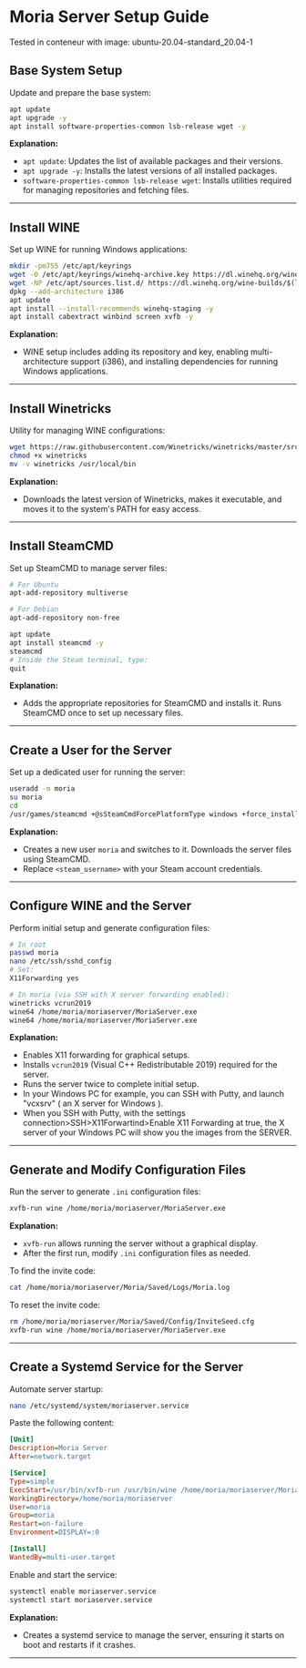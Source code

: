 # Moria Server Setup Guide

Tested in conteneur with image:  ubuntu-20.04-standard_20.04-1

## Base System Setup
Update and prepare the base system:
```bash
apt update
apt upgrade -y
apt install software-properties-common lsb-release wget -y
```
**Explanation:**
- `apt update`: Updates the list of available packages and their versions.
- `apt upgrade -y`: Installs the latest versions of all installed packages.
- `software-properties-common lsb-release wget`: Installs utilities required for managing repositories and fetching files.

---

## Install WINE
Set up WINE for running Windows applications:
```bash
mkdir -pm755 /etc/apt/keyrings
wget -O /etc/apt/keyrings/winehq-archive.key https://dl.winehq.org/wine-builds/winehq.key
wget -NP /etc/apt/sources.list.d/ https://dl.winehq.org/wine-builds/$(lsb_release -is | tr '[:upper:]' '[:lower:]')/dists/$(lsb_release -cs)/winehq-$(lsb_release -cs).sources
dpkg --add-architecture i386
apt update
apt install --install-recommends winehq-staging -y
apt install cabextract winbind screen xvfb -y
```
**Explanation:**
- WINE setup includes adding its repository and key, enabling multi-architecture support (i386), and installing dependencies for running Windows applications.

---

## Install Winetricks
Utility for managing WINE configurations:
```bash
wget https://raw.githubusercontent.com/Winetricks/winetricks/master/src/winetricks
chmod +x winetricks
mv -v winetricks /usr/local/bin
```
**Explanation:**
- Downloads the latest version of Winetricks, makes it executable, and moves it to the system's PATH for easy access.

---

## Install SteamCMD
Set up SteamCMD to manage server files:
```bash
# For Ubuntu
apt-add-repository multiverse

# For Debian
apt-add-repository non-free

apt update
apt install steamcmd -y
steamcmd
# Inside the Steam terminal, type:
quit
```
**Explanation:**
- Adds the appropriate repositories for SteamCMD and installs it. Runs SteamCMD once to set up necessary files.

---

## Create a User for the Server
Set up a dedicated user for running the server:
```bash
useradd -m moria
su moria
cd
/usr/games/steamcmd +@sSteamCmdForcePlatformType windows +force_install_dir /home/moria/moriaserver +login <steam_username> +app_update 3349480 +quit
```
**Explanation:**
- Creates a new user `moria` and switches to it. Downloads the server files using SteamCMD.
- Replace `<steam_username>` with your Steam account credentials.

---

## Configure WINE and the Server
Perform initial setup and generate configuration files:
```bash
# In root
passwd moria
nano /etc/ssh/sshd_config
# Set:
X11Forwarding yes

# In moria (via SSH with X server forwarding enabled):
winetricks vcrun2019
wine64 /home/moria/moriaserver/MoriaServer.exe
wine64 /home/moria/moriaserver/MoriaServer.exe
```
**Explanation:**
- Enables X11 forwarding for graphical setups.
- Installs `vcrun2019` (Visual C++ Redistributable 2019) required for the server.
- Runs the server twice to complete initial setup.
- In your Windows PC for example, you can SSH with Putty, and launch "vcxsrv" ( an X server for Windows ).
- When you SSH with Putty, with the settings connection>SSH>X11Forwartind>Enable X11 Forwarding at true, the X server of your Windows PC will show you the images from the SERVER.

---

## Generate and Modify Configuration Files
Run the server to generate `.ini` configuration files:
```bash
xvfb-run wine /home/moria/moriaserver/MoriaServer.exe
```
**Explanation:**
- `xvfb-run` allows running the server without a graphical display.
- After the first run, modify `.ini` configuration files as needed.

To find the invite code:
```bash
cat /home/moria/moriaserver/Moria/Saved/Logs/Moria.log
```
To reset the invite code:
```bash
rm /home/moria/moriaserver/Moria/Saved/Config/InviteSeed.cfg
xvfb-run wine /home/moria/moriaserver/MoriaServer.exe
```

---

## Create a Systemd Service for the Server
Automate server startup:
```bash
nano /etc/systemd/system/moriaserver.service
```
Paste the following content:
```ini
[Unit]
Description=Moria Server
After=network.target

[Service]
Type=simple
ExecStart=/usr/bin/xvfb-run /usr/bin/wine /home/moria/moriaserver/MoriaServer.exe
WorkingDirectory=/home/moria/moriaserver
User=moria
Group=moria
Restart=on-failure
Environment=DISPLAY=:0

[Install]
WantedBy=multi-user.target
```
Enable and start the service:
```bash
systemctl enable moriaserver.service
systemctl start moriaserver.service
```
**Explanation:**
- Creates a systemd service to manage the server, ensuring it starts on boot and restarts if it crashes.

---
